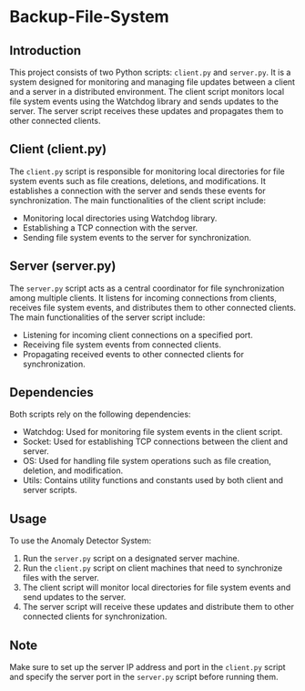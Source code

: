 # Backup-File-System

## Introduction
This project consists of two Python scripts: `client.py` and `server.py`. It is a system designed for monitoring and managing file updates between a client and a server in a distributed environment. The client script monitors local file system events using the Watchdog library and sends updates to the server. The server script receives these updates and propagates them to other connected clients.

## Client (client.py)
The `client.py` script is responsible for monitoring local directories for file system events such as file creations, deletions, and modifications. It establishes a connection with the server and sends these events for synchronization. The main functionalities of the client script include:
- Monitoring local directories using Watchdog library.
- Establishing a TCP connection with the server.
- Sending file system events to the server for synchronization.

## Server (server.py)
The `server.py` script acts as a central coordinator for file synchronization among multiple clients. It listens for incoming connections from clients, receives file system events, and distributes them to other connected clients. The main functionalities of the server script include:
- Listening for incoming client connections on a specified port.
- Receiving file system events from connected clients.
- Propagating received events to other connected clients for synchronization.

## Dependencies
Both scripts rely on the following dependencies:
- Watchdog: Used for monitoring file system events in the client script.
- Socket: Used for establishing TCP connections between the client and server.
- OS: Used for handling file system operations such as file creation, deletion, and modification.
- Utils: Contains utility functions and constants used by both client and server scripts.

## Usage
To use the Anomaly Detector System:
1. Run the `server.py` script on a designated server machine.
2. Run the `client.py` script on client machines that need to synchronize files with the server.
3. The client script will monitor local directories for file system events and send updates to the server.
4. The server script will receive these updates and distribute them to other connected clients for synchronization.

## Note
Make sure to set up the server IP address and port in the `client.py` script and specify the server port in the `server.py` script before running them.

